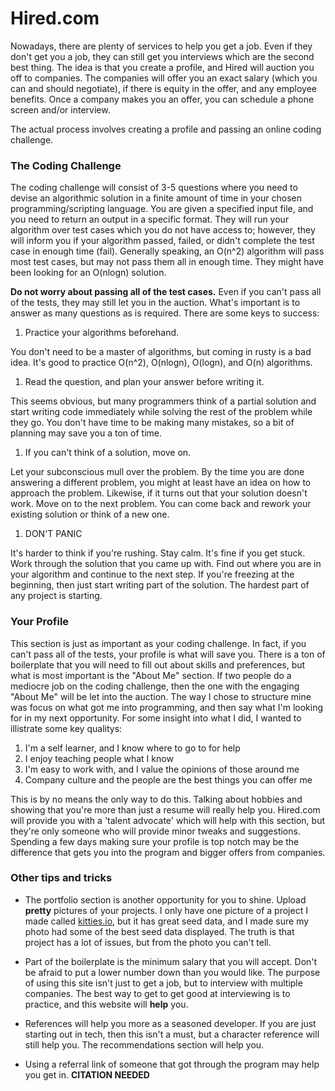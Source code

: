 # Hired.com

Nowadays, there are plenty of services to help you get a job. Even if they don't get you a job, they can still get you interviews which are the second best thing. The idea is that you create a profile, and Hired will auction you off to companies. The companies will offer you an exact salary (which you can and should negotiate), if there is equity in the offer, and any employee benefits. Once a company makes you an offer, you can schedule a phone screen and/or interview.

The actual process involves creating a profile and passing an online coding challenge.

### The Coding Challenge

The coding challenge will consist of 3-5 questions where you need to devise an algorithmic solution in a finite amount of time in your chosen programming/scripting language. You are given a specified input file, and you need to return an output in a specific format. They will run your algorithm over test cases which you do not have access to; however, they will inform you if your algorithm passed, failed, or didn't complete the test case in enough time (fail). Generally speaking, an O(n^2) algorithm will pass most test cases, but may not pass them all in enough time. They might have been looking for an O(nlogn) solution.

**Do not worry about passing all of the test cases.** Even if you can't pass all of the tests, they may still let you in the auction. What's important is to answer as many questions as is required. There are some keys to success:

1. Practice your algorithms beforehand.

  You don't need to be a master of algorithms, but coming in rusty is a bad idea. It's good to practice O(n^2), O(nlogn), O(logn), and O(n) algorithms.

1. Read the question, and plan your answer before writing it.

  This seems obvious, but many programmers think of a partial solution and start writing code immediately while solving the rest of the problem while they go. You don't have time to be making many mistakes, so a bit of planning may save you a ton of time.      

1. If you can't think of a solution, move on.

  Let your subconscious mull over the problem. By the time you are done answering a different problem, you might at least have an idea on how to approach the problem. Likewise, if it turns out that your solution doesn't work. Move on to the next problem. You can come back and rework your existing solution or think of a new one.  

1. DON'T PANIC

  It's harder to think if you're rushing. Stay calm. It's fine if you get stuck. Work through the solution that you came up with. Find out where you are in your algorithm and continue to the next step. If you're freezing at the beginning, then  just start writing part of the solution. The hardest part of any project is starting.      


### Your Profile

This section is just as important as your coding challenge. In fact, if you can't pass all of the tests, your profile is what will save you. There is a ton of boilerplate that you will need to fill out about skills and preferences, but what is most important is the "About Me" section. If two people do a mediocre job on the coding challenge, then the one with the engaging "About Me" will be let into the auction. The way I chose to structure mine was focus on what got me into programming, and then say what I'm looking for in my next opportunity. For some insight into what I did, I wanted to illistrate some key qualitys:

1. I'm a self learner, and I know where to go to for help
1. I enjoy teaching people what I know
1. I'm easy to work with, and I value the opinions of those around me
1. Company culture and the people are the best things you can offer me

This is by no means the only way to do this. Talking about hobbies and showing that you're more than just a resume will really help you. Hired.com will provide you with a 'talent advocate' which will help with this section, but they're only someone who will provide minor tweaks and suggestions. Spending a few days making sure your profile is top notch may be the difference that gets you into the program and bigger offers from companies.

### Other tips and tricks

 * The portfolio section is another opportunity for you to shine. Upload **pretty** pictures of your projects. I only have one picture of a project I made called [kitties.io](http://www.kitties.io), but it has great seed data, and I made sure my photo had some of the best seed data displayed. The truth is that project has a lot of issues, but from the photo you can't tell.

 * Part of the boilerplate is the minimum salary that you will accept. Don't be afraid to put a lower number down than you would like. The purpose of using this site isn't just to get a job, but to interview with multiple companies. The best way to get to get good at interviewing is to practice, and this website will **help** you.
  
 * References will help you more as a seasoned developer. If you are just starting out in tech, then this isn't a must, but a character reference will still help you. The recommendations section will help you.

 * Using a referral link of someone that got through the program may help you get in. **CITATION NEEDED** 

